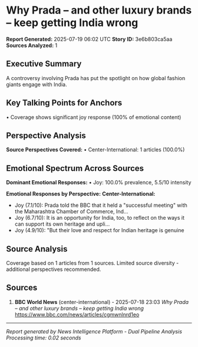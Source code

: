 # Why Prada – and other luxury brands – keep getting India wrong
**Report Generated:** 2025-07-19 06:02 UTC
**Story ID:** 3e6b803ca5aa
**Sources Analyzed:** 1

## Executive Summary
A controversy involving Prada has put the spotlight on how global fashion giants engage with India.

## Key Talking Points for Anchors
• Coverage shows significant joy response (100% of emotional content)

## Perspective Analysis
**Source Perspectives Covered:**
• Center-International: 1 articles (100.0%)

## Emotional Spectrum Across Sources
**Dominant Emotional Responses:**
• Joy: 100.0% prevalence, 5.5/10 intensity

**Emotional Responses by Perspective:**
**Center-International:**
  - Joy (7.1/10): Prada told the BBC that it held a "successful meeting" with the Maharashtra Chamber of Commerce, Ind...
  - Joy (6.7/10): It is an opportunity for India, too, to reflect on the ways it can support its own heritage and upli...
  - Joy (4.9/10): "But their love and respect for Indian heritage is genuine

## Source Analysis
Coverage based on 1 articles from 1 sources. Limited source diversity - additional perspectives recommended.

## Sources
1. **BBC World News** (center-international) - 2025-07-18 23:03
   *Why Prada – and other luxury brands – keep getting India wrong*
   https://www.bbc.com/news/articles/cgmwnlnrd1eo

---
*Report generated by News Intelligence Platform - Dual Pipeline Analysis*
*Processing time: 0.02 seconds*